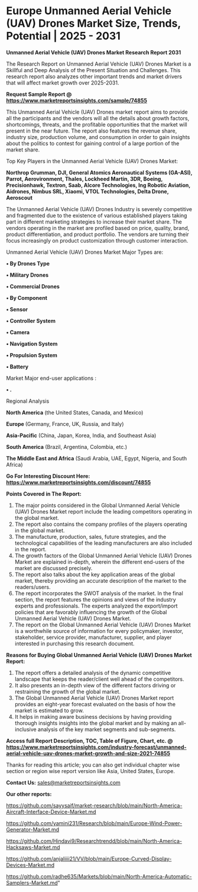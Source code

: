 # Europe Unmanned Aerial Vehicle (UAV) Drones Market Size, Trends, Potential | 2025 - 2031

<strong>Unmanned Aerial Vehicle (UAV) Drones Market Research Report 2031</strong>

The Research Report on Unmanned Aerial Vehicle (UAV) Drones Market is a Skillful and Deep Analysis of the Present Situation and Challenges. This research report also analyzes other important trends and market drivers that will affect market growth over 2025-2031.

<strong>Request Sample Report @ <a href=https://www.marketreportsinsights.com/sample/74855>https://www.marketreportsinsights.com/sample/74855</a></strong>

This Unmanned Aerial Vehicle (UAV) Drones market report aims to provide all the participants and the vendors will all the details about growth factors, shortcomings, threats, and the profitable opportunities that the market will present in the near future. The report also features the revenue share, industry size, production volume, and consumption in order to gain insights about the politics to contest for gaining control of a large portion of the market share.

Top Key Players in the Unmanned Aerial Vehicle (UAV) Drones Market:

<strong>Northrop Grumman, DJI, General Atomics Aeronautical Systems (GA-ASI), Parrot, Aerovironment, Thales, Lockheed Martin, 3DR, Boeing, Precisionhawk, Textron, Saab, Alcore Technologies, Ing Robotic Aviation, Aidrones, Nimbus SRL, Xiaomi, VTOL Technologies, Delta Drone, Aeroscout</strong>

The Unmanned Aerial Vehicle (UAV) Drones Industry is severely competitive and fragmented due to the existence of various established players taking part in different marketing strategies to increase their market share. The vendors operating in the market are profiled based on price, quality, brand, product differentiation, and product portfolio. The vendors are turning their focus increasingly on product customization through customer interaction.

Unmanned Aerial Vehicle (UAV) Drones Market Major Types are:

<strong>• By Drones Type

• Military Drones

• Commercial Drones

• By Component

• Sensor

• Controller System

• Camera

• Navigation System

• Propulsion System

• Battery</strong>

Market Major end-user applications :

<strong>• .</strong>

Regional Analysis

</u><strong><b>North America</b></strong> (the United States, Canada, and Mexico)

<strong><b>Europe </b></strong>(Germany, France, UK, Russia, and Italy)

<strong><b>Asia-Pacific</b></strong> (China, Japan, Korea, India, and Southeast Asia)

<strong><b>South America</b></strong> (Brazil, Argentina, Colombia, etc.)

<strong><b>The Middle East and Africa</b></strong> (Saudi Arabia, UAE, Egypt, Nigeria, and South Africa)

<strong>Go For Interesting Discount Here: <a href=https://www.marketreportsinsights.com/discount/74855>https://www.marketreportsinsights.com/discount/74855</a></strong>

<strong>Points Covered in The Report:</strong>
<ol>
  <li>The major points considered in the Global Unmanned Aerial Vehicle (UAV) Drones Market report include the leading competitors operating in the global market.</li>
  <li>The report also contains the company profiles of the players operating in the global market.</li>
  <li>The manufacture, production, sales, future strategies, and the technological capabilities of the leading manufacturers are also included in the report.</li>
  <li>The growth factors of the Global Unmanned Aerial Vehicle (UAV) Drones Market are explained in-depth, wherein the different end-users of the market are discussed precisely.</li>
  <li>The report also talks about the key application areas of the global market, thereby providing an accurate description of the market to the readers/users.</li>
  <li>The report incorporates the SWOT analysis of the market. In the final section, the report features the opinions and views of the industry experts and professionals. The experts analyzed the export/import policies that are favorably influencing the growth of the Global Unmanned Aerial Vehicle (UAV) Drones Market.</li>
  <li>The report on the Global Unmanned Aerial Vehicle (UAV) Drones Market is a worthwhile source of information for every policymaker, investor, stakeholder, service provider, manufacturer, supplier, and player interested in purchasing this research document.</li>
</ol>
<strong>Reasons for Buying Global Unmanned Aerial Vehicle (UAV) Drones Market Report:</strong>

<ol>
  <li>The report offers a detailed analysis of the dynamic competitive landscape that keeps the reader/client well ahead of the competitors.</li>
  <li>It also presents an in-depth view of the different factors driving or restraining the growth of the global market.</li>
  <li>The Global Unmanned Aerial Vehicle (UAV) Drones Market report provides an eight-year forecast evaluated on the basis of how the market is estimated to grow.</li>
  <li>It helps in making aware business decisions by having providing thorough insights insights into the global market and by making an all-inclusive analysis of the key market segments and sub-segments.</li>
</ol>
<strong>Access full Report Description, TOC, Table of Figure, Chart, etc. @ <a href=https://www.marketreportsinsights.com/industry-forecast/unmanned-aerial-vehicle-uav-drones-market-growth-and-size-2021-74855>https://www.marketreportsinsights.com/industry-forecast/unmanned-aerial-vehicle-uav-drones-market-growth-and-size-2021-74855</a></strong>


Thanks for reading this article; you can also get individual chapter wise section or region wise report version like Asia, United States, Europe.

<strong>Contact Us:</strong>
sales@marketreportsinsights.com

<strong>Our other reports:</strong>

<a href=https://github.com/sayysaif/market-research/blob/main/North-America-Aircraft-Interface-Device-Market.md>https://github.com/sayysaif/market-research/blob/main/North-America-Aircraft-Interface-Device-Market.md</a>

<a href=https://github.com/yamini231/Research/blob/main/Europe-Wind-Power-Generator-Market.md>https://github.com/yamini231/Research/blob/main/Europe-Wind-Power-Generator-Market.md</a>

<a href=https://github.com/Hindavi9/Researchtrendd/blob/main/North-America-Hacksaws-Market.md>https://github.com/Hindavi9/Researchtrendd/blob/main/North-America-Hacksaws-Market.md</a>

<a href=https://github.com/anjaliiii21/VV/blob/main/Europe-Curved-Display-Devices-Market.md>https://github.com/anjaliiii21/VV/blob/main/Europe-Curved-Display-Devices-Market.md</a>

<a href=https://github.com/radhe635/Markets/blob/main/North-America-Automatic-Samplers-Market.md>https://github.com/radhe635/Markets/blob/main/North-America-Automatic-Samplers-Market.md</a>"
